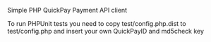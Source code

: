 Simple PHP QuickPay Payment API client

To run PHPUnit tests you need to copy test/config.php.dist to test/config.php and insert your own QuickPayID and md5check key
